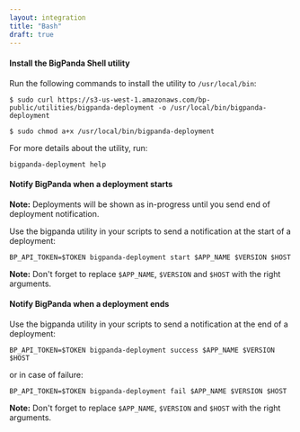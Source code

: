 ```yaml
---
layout: integration 
title: "Bash"
draft: true
---
```


#### Install the BigPanda Shell utility
Run the following commands to install the utility to `/usr/local/bin`:

    $ sudo curl https://s3-us-west-1.amazonaws.com/bp-public/utilities/bigpanda-deployment -o /usr/local/bin/bigpanda-deployment

    $ sudo chmod a+x /usr/local/bin/bigpanda-deployment

For more details about the utility, run:

    bigpanda-deployment help

<!-- section-separator -->

#### Notify BigPanda when a deployment starts

**Note:** Deployments will be shown as in-progress until you send end of deployment notification.

Use the bigpanda utility in your scripts to send a notification at the start of a deployment:

    BP_API_TOKEN=$TOKEN bigpanda-deployment start $APP_NAME $VERSION $HOST

**Note:** Don't forget to replace `$APP_NAME`, `$VERSION` and `$HOST` with the right arguments.

<!-- section-separator -->

#### Notify BigPanda when a deployment ends
Use the bigpanda utility in your scripts to send a notification at the end of a deployment:

    BP_API_TOKEN=$TOKEN bigpanda-deployment success $APP_NAME $VERSION $HOST

or in case of failure:
    
    BP_API_TOKEN=$TOKEN bigpanda-deployment fail $APP_NAME $VERSION $HOST

**Note:** Don't forget to replace `$APP_NAME`, `$VERSION` and `$HOST` with the right arguments.
